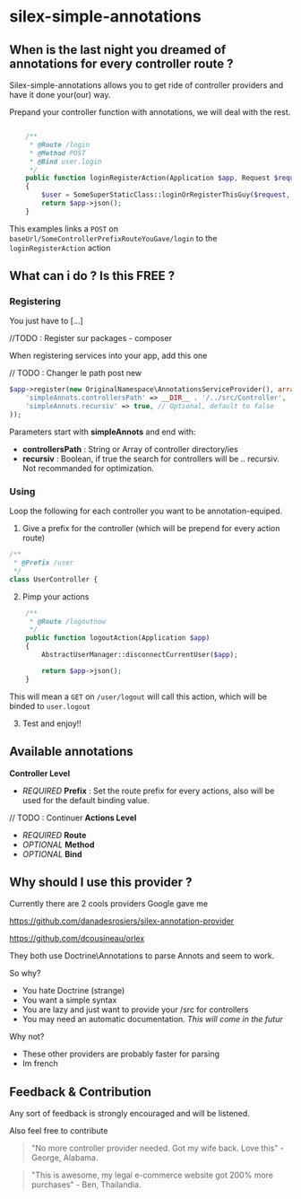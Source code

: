 # silex-simple-annotations

## When is the last night you dreamed of annotations for every controller route ?
Silex-simple-annotations allows you to get ride of controller providers and have it done your(our) way.

Prepand your controller function with annotations, we will deal with the rest. 

```php

    /**
     * @Route /login 
     * @Method POST
     * @Bind user.login
     */
    public function loginRegisterAction(Application $app, Request $request)
    {
        $user = SomeSuperStaticClass::loginOrRegisterThisGuy($request, $app);
        return $app->json();
    }
```

This examples links a `POST` on `baseUrl/SomeControllerPrefixRouteYouGave/login` to the `loginRegisterAction` action

## What can i do ? Is this FREE ? 

### Registering
You just have to [...]

//TODO : Register sur packages - composer

When registering services into your app, add this one 

// TODO : Changer le path post new 

```php
$app->register(new OriginalNamespace\AnnotationsServiceProvider(), array(
    'simpleAnnots.controllersPath' => __DIR__ . '/../src/Controller',
    'simpleAnnots.recursiv' => true, // Optional, default to false
));
```
Parameters start with **simpleAnnots** and end with:
* **controllersPath** : String or Array of controller directory/ies
* **recursiv** : Boolean, if true the search for controllers will be .. recursiv. Not recommanded for optimization.

### Using

Loop the following for each controller you want to be annotation-equiped.

1. Give a prefix for the controller (which will be prepend for every action route)
```php
/**
 * @Prefix /user
 */
class UserController {
```

2. Pimp your actions
```php
    /**
     * @Route /logoutnow
     */
    public function logoutAction(Application $app)
    {
        AbstractUserManager::disconnectCurrentUser($app);

        return $app->json();
    }
```
  This will mean a `GET` on `/user/logout` will call this action, which will be binded to `user.logout`
  
3. Test and enjoy!! 
  
## Available annotations

**Controller Level**
* *REQUIRED*  **Prefix** : Set the route prefix for every actions, also will be used for the default binding value. 

// TODO : Continuer 
**Actions Level**
* *REQUIRED*  **Route**
* *OPTIONAL*  **Method**
* *OPTIONAL*  **Bind**

## Why should I use this provider ?

Currently there are 2 cools providers Google gave me

https://github.com/danadesrosiers/silex-annotation-provider

https://github.com/dcousineau/orlex

They both use Doctrine\Annotations to parse Annots and seem to work.

So why?
* You hate Doctrine (strange)
* You want a simple syntax
* You are lazy and just want to provide your /src for controllers
* You may need an automatic documentation. *This will come in the futur*

Why not?
* These other providers are probably faster for parsing
* Im french

## Feedback & Contribution

Any sort of feedback is strongly encouraged and will be listened.

Also feel free to contribute


> "No more controller provider needed. Got my wife back. Love this" - George, Alabama.

> "This is awesome, my legal e-commerce website got 200% more purchases" - Ben, Thailandia.    
